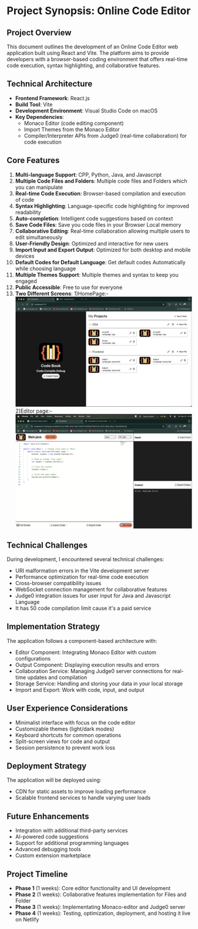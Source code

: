 # Project Synopsis: Online Code Editor

## Project Overview
This document outlines the development of an Online Code Editor web application built using React and Vite. The platform aims to provide developers with a browser-based coding environment that offers real-time code execution, syntax highlighting, and collaborative features.

## Technical Architecture
- **Frontend Framework**: React.js
- **Build Tool**: Vite
- **Development Environment**: Visual Studio Code on macOS
- **Key Dependencies**:
  - Monaco Editor (code editing component)
  - Import Themes from the Monaco Editor
  - Compiler/Interpreter APIs from Judge0 (real-time collaboration) for code execution

## Core Features
1. **Multi-language Support**: CPP, Python, Java, and Javascript
2. **Multiple Code Files and Folders**: Multiple code files and Folders which you can manipulate
3. **Real-time Code Execution**: Browser-based compilation and execution of code
4. **Syntax Highlighting**: Language-specific code highlighting for improved readability
5. **Auto-completion**: Intelligent code suggestions based on context
6. **Save Code Files**: Save you code files in your Browser Local memory
7. **Collaborative Editing**: Real-time collaboration allowing multiple users to edit simultaneously
8. **User-Friendly Design**: Optimized and interactive for new users
9. **Import Input and Export Output**: Optimized for both desktop and mobile devices
10. **Default Codes for Default Language**: Get default codes Automatically while choosing language
11. **Multiple Themes Support**: Multiple themes and syntax to keep you engaged
12. **Public Accessible**: Free to use for everyone
13. **Two Different Screens**: 1)HomePage:- ![alt text](image.png) 2)Editor page:- ![alt text](image-1.png)

## Technical Challenges
During development, I encountered several technical challenges:
- URI malformation errors in the Vite development server
- Performance optimization for real-time code execution
- Cross-browser compatibility issues
- WebSocket connection management for collaborative features
- Judge0 integration issues for user input for Java and Javascript Language
- It has 50 code compilation limit cause it's a paid service


## Implementation Strategy
The application follows a component-based architecture with:
- Editor Component: Integrating Monaco Editor with custom configurations
- Output Component: Displaying execution results and errors
- Collaboration Service: Managing Judge0 server connections for real-time updates and compilation
- Storage Service: Handling and storing your data in your local storage 
- Import and Export: Work with code, input, and output

## User Experience Considerations
- Minimalist interface with focus on the code editor
- Customizable themes (light/dark modes)
- Keyboard shortcuts for common operations
- Split-screen views for code and output
- Session persistence to prevent work loss

## Deployment Strategy
The application will be deployed using:
- CDN for static assets to improve loading performance
- Scalable frontend services to handle varying user loads

## Future Enhancements
- Integration with additional third-party services
- AI-powered code suggestions
- Support for additional programming languages
- Advanced debugging tools
- Custom extension marketplace

## Project Timeline
- **Phase 1** (1 weeks): Core editor functionality and UI development
- **Phase 2** (1 weeks): Collaborative features implementation for Files and Folder
- **Phase 3** (1 weeks): Implementating Monaco-editor and Judge0 server
- **Phase 4** (1 weeks): Testing, optimization, deployment, and hosting it live on Netlify
